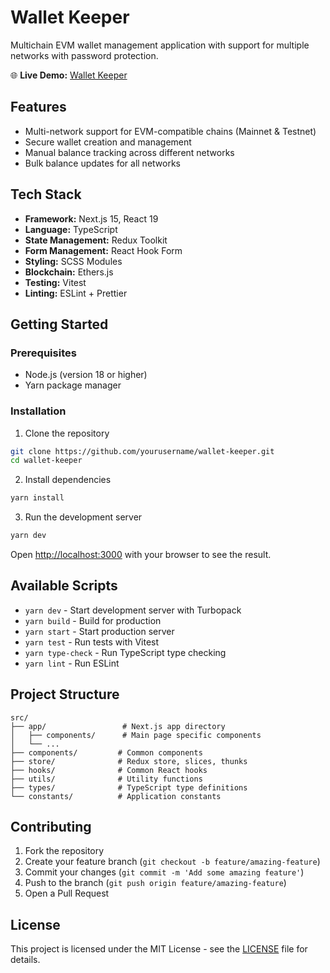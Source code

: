 # Wallet Keeper

Multichain EVM wallet management application with support for multiple networks with password protection.

🌐 **Live Demo:** [Wallet Keeper](https://wallet-keeper-alexeygorbachevskiys-projects.vercel.app)

## Features

- Multi-network support for EVM-compatible chains (Mainnet & Testnet)
- Secure wallet creation and management
- Manual balance tracking across different networks
- Bulk balance updates for all networks

## Tech Stack

- **Framework:** Next.js 15, React 19
- **Language:** TypeScript
- **State Management:** Redux Toolkit
- **Form Management:** React Hook Form
- **Styling:** SCSS Modules
- **Blockchain:** Ethers.js
- **Testing:** Vitest
- **Linting:** ESLint + Prettier

## Getting Started

### Prerequisites

- Node.js (version 18 or higher)
- Yarn package manager

### Installation

1. Clone the repository

```bash
git clone https://github.com/yourusername/wallet-keeper.git
cd wallet-keeper
```

2. Install dependencies

```bash
yarn install
```

3. Run the development server

```bash
yarn dev
```

Open [http://localhost:3000](http://localhost:3000) with your browser to see the result.

## Available Scripts

- `yarn dev` - Start development server with Turbopack
- `yarn build` - Build for production
- `yarn start` - Start production server
- `yarn test` - Run tests with Vitest
- `yarn type-check` - Run TypeScript type checking
- `yarn lint` - Run ESLint

## Project Structure

```
src/
├── app/                 # Next.js app directory
│   ├── components/      # Main page specific components
│   └── ...
├── components/         # Common components
├── store/              # Redux store, slices, thunks
├── hooks/              # Common React hooks
├── utils/              # Utility functions
├── types/              # TypeScript type definitions
└── constants/          # Application constants
```

## Contributing

1. Fork the repository
2. Create your feature branch (`git checkout -b feature/amazing-feature`)
3. Commit your changes (`git commit -m 'Add some amazing feature'`)
4. Push to the branch (`git push origin feature/amazing-feature`)
5. Open a Pull Request

## License

This project is licensed under the MIT License - see the [LICENSE](LICENSE) file for details.
